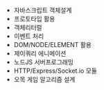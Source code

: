 - 자바스크립트 객체설계
- 프로토타입 활용
- 객체리터럴
- 이벤트 처리
- DOM/NODE/ELEMENT 활용
- 제이쿼리 에니메이션
- 노드JS 서버프로그래밍
- HTTP/Express/Socket.io 모듈
- 오목 게임 알고리즘 설계
